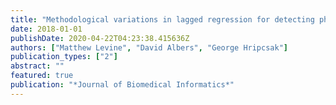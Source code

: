 ```yaml
---
title: "Methodological variations in lagged regression for detecting physiologic drug effects in EHR data"
date: 2018-01-01
publishDate: 2020-04-22T04:23:38.415636Z
authors: ["Matthew Levine", "David Albers", "George Hripcsak"]
publication_types: ["2"]
abstract: ""
featured: true
publication: "*Journal of Biomedical Informatics*"
---
```


